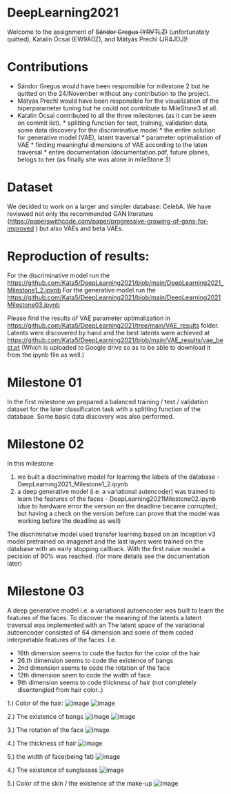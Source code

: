 # DeepLearning2021

Welcome to the assignment of ~~Sándor Gregus (YRVTLZ)~~ (unfortunately quitted), Katalin Ócsai (EW9A0Z), and Mátyás Prechl (JR4JDJ)!

# Contributions
* Sándor Gregus would have been responsible for milestone 2 but he quitted on the 24/November without any contribution to the project.
* Mátyás Prechl would have been responsible for the visualization of the hiperparameter tuning but he could not contribute to MileStone3 at all.
* Katalin Ócsai contributed to all the three milestones (as it can be seen on commit list).
      *  splitting function for test, training, validation data, some data discovery for the discriminative model
      *  the entire solution for generative model (VAE), latent traversal
      *  parameter optimalistion of VAE
      *  finding meaningful dimensions of VAE according to the laten traversal
      *  entire documentation (documentation.pdf, future planes,  belogs to her (as finally she was alone in mileStone 3)

# Dataset
We decided to work on a larger and simpler database: CelebA. We have reviewed not only the recommended GAN literature (https://paperswithcode.com/paper/progressive-growing-of-gans-for-improved ) but also VAEs and beta VAEs.

# Reproduction of results:
For the discriminative model run the https://github.com/Kata5/DeepLearning2021/blob/main/DeepLearning2021_Milestone1_2.ipynb
For the generative model run the https://github.com/Kata5/DeepLearning2021/blob/main/DeepLearning2021Milestone03.ipynb 

Please find the results of VAE parameter optimalization  in https://github.com/Kata5/DeepLearning2021/tree/main/VAE_results folder. 
Latents were discovered by hand and the best latents were achieved at https://github.com/Kata5/DeepLearning2021/blob/main/VAE_results/vae_best.pt (Which is uploaded to Google drive so as to be able to download it from the ipynb file as well.)

# Milestone 01

In the first milestone we prepared a balanced training / test / validation dataset for the later classificaton task with a splitting function of the database.
Some basic data discovery was also performed.


# Milestone 02

In this milestone
1. we built a discriminative model for learning the labels of the database - DeepLearning2021_Milestone1_2.ipynb
2. a deep generative model (i.e. a variational autencoder) was trained to learn the features of the faces - DeepLearning2021Milestone02.ipynb (due to hardware error the version on the deadline became corrupted; but having a check on the version before can prove that the model was working before the deadline as well)

The discriminatve model used transfer learning based on an Inception v3 model pretrained on imagenet and the last layers were trained on the database with an early stopping callback. With the first naive model a pecision of 90% was reached. (for more details see the documentation later)


# Milestone 03

A deep generative model i.e. a variational autoencoder was built to learn the features of the faces. 
To discover the meaning of the latents a latent traversal was implemented with an 
The latent space of the variational autoencoder consisted of 64 dimension and some of them coded interpretable features of the faces. I.e.
* 16th dimension seems to code the factor for the color of the hair
* 26.th dimension seems to code the existence of bangs
* 2nd dimension seems to code the rotation of the face
* 12th dimension seem to code the width of face
* 9th dimension seems to code thickness of hair (not completely disentengled from hair color..)

1.) Color of the hair:
![image](https://user-images.githubusercontent.com/24832770/145726224-f1d19a1a-6cea-4af0-a45d-5f15bd8e2ece.png)
![image](https://user-images.githubusercontent.com/24832770/145726256-e8d1d576-f2fc-4fa6-b45c-0e9f68f2f2d7.png)


2.) The existence of bangs
![image](https://user-images.githubusercontent.com/24832770/145726278-612137db-7be9-4f6b-bbe3-4b49f56af677.png)
![image](https://user-images.githubusercontent.com/24832770/145726306-282c8d1f-4359-43da-ba48-30054c937825.png)


3.) The rotation of the face
![image](https://user-images.githubusercontent.com/24832770/145726362-2a7f2a90-b83d-4802-8517-bfe84554b3b5.png)

4.) The thickness of hair
![image](https://user-images.githubusercontent.com/24832770/145726458-57b7d5f9-36cb-44ed-b729-75aa4b176118.png)

5.) the width of face(being fat)
![image](https://user-images.githubusercontent.com/24832770/145726480-76172ed3-c35d-49a9-8cf8-96553c61507e.png)


4.) The existence of sunglasses
![image](https://user-images.githubusercontent.com/24832770/144511940-4b93b5e7-a6ff-4169-8de3-fd6d22255a03.png)

5.) Color of the skin / the existence of the make-up 
![image](https://user-images.githubusercontent.com/24832770/144512260-8d880358-4224-4d72-b967-b1e20c75a873.png)





